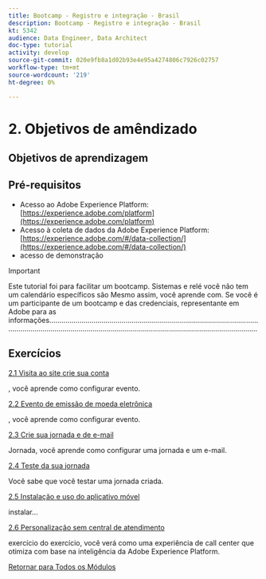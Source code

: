 ```yaml
---
title: Bootcamp - Registro e integração - Brasil
description: Bootcamp - Registro e integração - Brasil
kt: 5342
audience: Data Engineer, Data Architect
doc-type: tutorial
activity: develop
source-git-commit: 020e9fb8a1d02b93e4e95a4274806c7926c02757
workflow-type: tm+mt
source-wordcount: '219'
ht-degree: 0%

---
```


# 2. Objetivos de amêndizado

## Objetivos de aprendizagem

## Pré-requisitos

- Acesso ao Adobe Experience Platform: [https://experience.adobe.com/platform](https://experience.adobe.com/platform)
- Acesso à coleta de dados da Adobe Experience Platform: [https://experience.adobe.com/#/data-collection/](https://experience.adobe.com/#/data-collection/)
- acesso de demonstração

>[!IMPORTANT]
>
>Este tutorial foi para facilitar um bootcamp. Sistemas e relé você não tem um calendário específicos são Mesmo assim, você aprende com. Se você é um participante de um bootcamp e das credenciais, representante em Adobe para as informações....................................................................................................................................................................................................................................

## Exercícios

[2.1 Visita ao site crie sua conta](./ex1.md)

, você aprende como configurar evento.

[2.2 Evento de emissão de moeda eletrônica](./ex2.md)

, você aprende como configurar evento.

[2.3 Crie sua jornada e de e-mail](./ex3.md)

Jornada, você aprende como configurar uma jornada e um e-mail.

[2.4 Teste da sua jornada](./ex4.md)

Você sabe que você testar uma jornada criada.

[2.5 Instalação e uso do aplicativo móvel](./ex5.md)

instalar...

[2.6 Personalização sem central de atendimento](./ex6.md)

exercício do exercício, você verá como uma experiência de call center que otimiza com base na inteligência da Adobe Experience Platform.

[Retornar para Todos os Módulos](../../overview.md)
